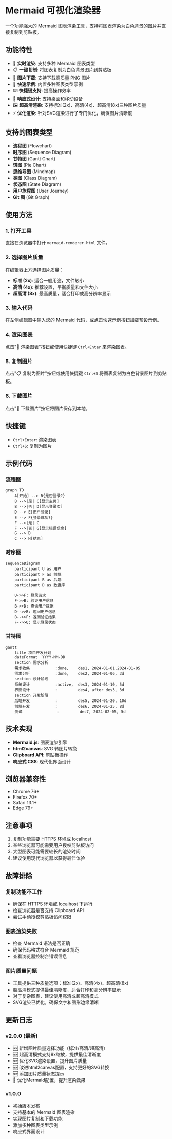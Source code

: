 # Mermaid 可视化渲染器

一个功能强大的 Mermaid 图表渲染工具，支持将图表渲染为白色背景的图片并直接复制到剪贴板。

## 功能特性

- 🎨 **实时渲染**: 支持多种 Mermaid 图表类型
- 📋 **一键复制**: 将图表复制为白色背景图片到剪贴板
- 💾 **图片下载**: 支持下载高质量 PNG 图片
- 🚀 **快速示例**: 内置多种图表类型示例
- ⌨️ **快捷键支持**: 提高操作效率
- 📱 **响应式设计**: 支持桌面和移动设备
- 🖼️ **超高清渲染**: 支持标准(2x)、高清(4x)、超高清(8x)三种图片质量
- ⚡ **优化渲染**: 针对SVG渲染进行了专门优化，确保图片清晰度

## 支持的图表类型

- **流程图** (Flowchart)
- **时序图** (Sequence Diagram)
- **甘特图** (Gantt Chart)
- **饼图** (Pie Chart)
- **思维导图** (Mindmap)
- **类图** (Class Diagram)
- **状态图** (State Diagram)
- **用户旅程图** (User Journey)
- **Git 图** (Git Graph)

## 使用方法

### 1. 打开工具
直接在浏览器中打开 `mermaid-renderer.html` 文件。

### 2. 选择图片质量
在编辑器上方选择图片质量：
- **标准 (2x)**: 适合一般用途，文件较小
- **高清 (4x)**: 推荐设置，平衡质量和文件大小
- **超高清 (8x)**: 最高质量，适合打印或高分辨率显示

### 3. 输入代码
在左侧编辑器中输入您的 Mermaid 代码，或点击快速示例按钮加载预设示例。

### 4. 渲染图表
点击"🔄 渲染图表"按钮或使用快捷键 `Ctrl+Enter` 来渲染图表。

### 5. 复制图片
点击"📋 复制为图片"按钮或使用快捷键 `Ctrl+S` 将图表复制为白色背景图片到剪贴板。

### 6. 下载图片
点击"💾 下载图片"按钮将图片保存到本地。

## 快捷键

- `Ctrl+Enter`: 渲染图表
- `Ctrl+S`: 复制为图片

## 示例代码

### 流程图
```mermaid
graph TD
    A[开始] --> B{是否登录?}
    B -->|是| C[显示主页]
    B -->|否| D[显示登录页]
    D --> E[用户登录]
    E --> F{登录成功?}
    F -->|是| C
    F -->|否| G[显示错误信息]
    G --> D
    C --> H[结束]
```

### 时序图
```mermaid
sequenceDiagram
    participant U as 用户
    participant F as 前端
    participant B as 后端
    participant D as 数据库
    
    U->>F: 登录请求
    F->>B: 验证用户信息
    B->>D: 查询用户数据
    D-->>B: 返回用户信息
    B-->>F: 返回验证结果
    F-->>U: 显示登录状态
```

### 甘特图
```mermaid
gantt
    title 项目开发计划
    dateFormat  YYYY-MM-DD
    section 需求分析
    需求收集           :done,    des1, 2024-01-01,2024-01-05
    需求分析           :done,    des2, 2024-01-06, 3d
    section 设计阶段
    系统设计           :active,  des3, 2024-01-10, 5d
    界面设计           :         des4, after des3, 3d
    section 开发阶段
    后端开发           :         des5, 2024-01-20, 10d
    前端开发           :         des6, 2024-01-25, 8d
    测试               :         des7, 2024-02-05, 5d
```

## 技术实现

- **Mermaid.js**: 图表渲染引擎
- **html2canvas**: SVG 转图片转换
- **Clipboard API**: 剪贴板操作
- **响应式 CSS**: 现代化界面设计

## 浏览器兼容性

- Chrome 76+
- Firefox 70+
- Safari 13.1+
- Edge 79+

## 注意事项

1. 复制功能需要 HTTPS 环境或 localhost
2. 某些浏览器可能需要用户授权剪贴板访问
3. 大型图表可能需要较长的渲染时间
4. 建议使用现代浏览器以获得最佳体验

## 故障排除

### 复制功能不工作
- 确保在 HTTPS 环境或 localhost 下运行
- 检查浏览器是否支持 Clipboard API
- 尝试手动授权剪贴板访问权限

### 图表渲染失败
- 检查 Mermaid 语法是否正确
- 确保代码格式符合 Mermaid 规范
- 查看浏览器控制台错误信息

### 图片质量问题
- 工具提供三种质量选项：标准(2x)、高清(4x)、超高清(8x)
- 超高清模式提供最佳清晰度，适合打印和高分辨率显示
- 对于复杂图表，建议使用高清或超高清模式
- SVG渲染已优化，确保文字和图形边缘清晰

## 更新日志

### v2.0.0 (最新)
- 🆕 新增图片质量选择功能（标准/高清/超高清）
- 🆕 超高清模式支持8x缩放，提供最佳清晰度
- 🆕 优化SVG渲染设置，提升图片质量
- 🆕 改进html2canvas配置，支持更好的SVG转换
- 🆕 添加图片质量状态提示
- 🔧 优化Mermaid配置，提升渲染效果

### v1.0.0
- 初始版本发布
- 支持基本的 Mermaid 图表渲染
- 实现图片复制和下载功能
- 添加多种图表类型示例
- 响应式界面设计